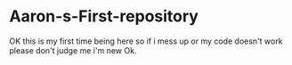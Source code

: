 # Aaron-s-First-repository
OK this is my first time being here so if i mess up or my code doesn't work please don't judge me i'm new Ok.
